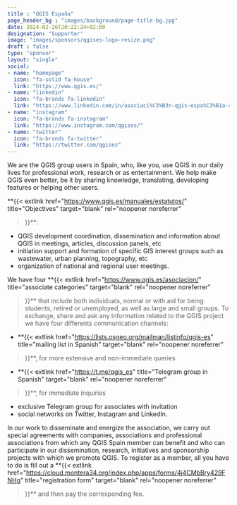 ```yaml
---
title : "QGIS España"
page_header_bg : "images/background/page-title-bg.jpg"
date: 2024-02-26T20:22:24+02:00
designation: "Supporter"
image: "images/sponsors/qgises-logo-resize.png"
draft : false
type: "sponsor"
layout: "single"
social:
- name: "homepage"
  icon: "fa-solid fa-house"
  link: "https://www.qgis.es/"
- name: "linkedin"
  icon: "fa-brands fa-linkedin"
  link: "https://www.linkedin.com/in/asociaci%C3%B3n-qgis-espa%C3%B1a-48872417b/"
- name: "instagram"
  icon: "fa-brands fa-instagram"
  link: "https://www.instagram.com/qgises/"
- name: "twitter"
  icon: "fa-brands fa-twitter"
  link: "https://twitter.com/qgises"
---
```

We are the QGIS group users in Spain, who, like you, use QGIS in our daily lives
for professional work, research or as entertainment. We help make QGIS even
better, be it by sharing knowledge, translating, developing features or
helping other users.

**{{<
    extlink href="https://www.qgis.es/manuales/estatutos/"
    title="Objectives"
    target="blank" rel="noopener noreferrer"
>}}**:
- QGIS development coordination, dissemination and information about QGIS in
meetings, articles, discussion panels, etc
- initiation support and formation of specific GIS interest groups such as
wastewater, urban planning, topography, etc
- organization of national and regional user meetings.

We have four
**{{<
    extlink href="https://www.qgis.es/asociacion/"
    title="associate categories"
    target="blank" rel="noopener noreferrer"
>}}**
that include both individuals, normal or with aid for being students, retired or
unemployed, as well as large and small groups. To exchange, share and ask any
information related to the QGIS project we have four differents communication
channels:
- **{{<
    extlink href="https://lists.osgeo.org/mailman/listinfo/qgis-es"
    title="mailing list in Spanish"
    target="blank" rel="noopener noreferrer"
>}}**, for more extensive and non-immediate queries
- **{{<
    extlink href="https://t.me/qgis_es"
    title="Telegram group in Spanish"
    target="blank" rel="noopener noreferrer"
>}}**, for immediate inquiries
- exclusive Telegram group for associates with invitation
- social networks on Twitter, Instagram and LinkedIn.

In our work to disseminate and energize the association, we carry out special
agreements with companies, associations and professional associations from
which any QGIS Spain member can benefit and who can participate in our
dissemination, research, initiatives and sponsorship projects with which we
promote QGIS. To register as a member, all you have to do is fill out a
**{{<
    extlink href="https://cloud.montera34.org/index.php/apps/forms/4j4CMbBry429FNHg"
    title="registration form"
    target="blank" rel="noopener noreferrer"
>}}** and then pay the corresponding fee.
